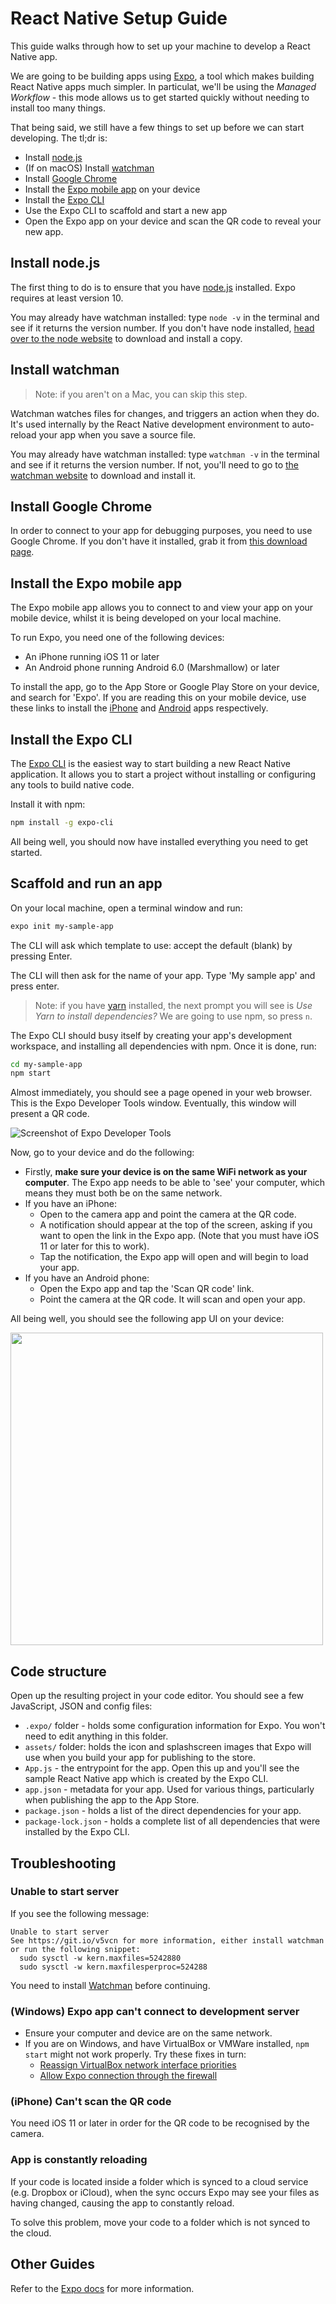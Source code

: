 # React Native Setup Guide

This guide walks through how to set up your machine to develop a React Native app.

We are going to be building apps using [Expo](http://expo.io), a tool which makes building React Native apps much simpler. In particulat, we'll be using the _Managed Workflow_ - this mode allows us to get started quickly without needing to install too many things.

That being said, we still have a few things to set up before we can start developing. The tl;dr is:

- Install [node.js](https://nodejs.org/en/)
- (If on macOS) Install [watchman](https://nodejs.org/en/)
- Install [Google Chrome](https://www.google.com/chrome/)
- Install the [Expo mobile app](https://expo.io/) on your device
- Install the [Expo CLI](https://docs.expo.io/versions/latest/workflow/expo-cli)
- Use the Expo CLI to scaffold and start a new app
- Open the Expo app on your device and scan the QR code to reveal your new app.

<!-- break -->

## Install node.js

The first thing to do is to ensure that you have [node.js](https://nodejs.org/en/) installed. Expo requires at least version 10.

You may already have watchman installed: type `node -v` in the terminal and see if it returns the version number. If you don't have node installed, [head over to the node website](https://nodejs.org/en/download/) to download and install a copy.

<!-- break -->

## Install watchman

> Note: if you aren't on a Mac, you can skip this step.

Watchman watches files for changes, and triggers an action when they do. It's used internally by the React Native development environment to auto-reload your app when you save a source file.

You may already have watchman installed: type `watchman -v` in the terminal and see if it returns the version number. If not, you'll need to go to [the watchman website](https://facebook.github.io/watchman/) to download and install it.

<!-- break -->

## Install Google Chrome

In order to connect to your app for debugging purposes, you need to use Google Chrome. If you don't have it installed, grab it from [this download page](https://www.google.com/chrome/browser/desktop/).

<!-- break -->

## Install the Expo mobile app

The Expo mobile app allows you to connect to and view your app on your mobile device, whilst it is being developed on your local machine.

To run Expo, you need one of the following devices:

- An iPhone running iOS 11 or later
- An Android phone running Android 6.0 (Marshmallow) or later

To install the app, go to the App Store or Google Play Store on your device, and search for 'Expo'. If you are reading this on your mobile device, use these links to install the [iPhone](https://itunes.apple.com/app/apple-store/id982107779?mt=8) and [Android](https://play.google.com/store/apps/details?id=host.exp.exponent) apps respectively.

<!-- break -->

## Install the Expo CLI

The [Expo CLI](https://docs.expo.io/versions/latest/workflow/expo-cli) is the easiest way to start building a new React Native application. It allows you to start a project without installing or configuring any tools to build native code.

Install it with npm:

``` bash
npm install -g expo-cli
```

All being well, you should now have installed everything you need to get started.

<!-- break -->

## Scaffold and run an app

On your local machine, open a terminal window and run:

``` bash
expo init my-sample-app
```

The CLI will ask which template to use: accept the default (blank) by pressing Enter.

The CLI will then ask for the name of your app. Type 'My sample app' and press enter.

> Note: if you have [yarn](https://yarnpkg.com) installed, the next prompt you will see is _Use Yarn to install dependencies?_ We are going to use npm, so press `n`.

The Expo CLI should busy itself by creating your app's development workspace, and installing all dependencies with npm. Once it is done, run:

``` bash
cd my-sample-app
npm start
```

Almost immediately, you should see a page opened in your web browser. This is the Expo Developer Tools window. Eventually, this window will present a QR code.

<!-- break -->

![Screenshot of Expo Developer Tools](/notes/assets/expo-developer-tools.png)

<!-- break -->

Now, go to your device and do the following:

- Firstly, **make sure your device is on the same WiFi network as your computer**. The Expo app needs to be able to 'see' your computer, which means they must both be on the same network.
- If you have an iPhone:
  - Open to the camera app and point the camera at the QR code.
  - A notification should appear at the top of the screen, asking if you want to open the link in the Expo app. (Note that you must have iOS 11 or later for this to work).
  - Tap the notification, the Expo app will open and will begin to load your app.
- If you have an Android phone:
  - Open the Expo app and tap the 'Scan QR code' link.
  - Point the camera at the QR code. It will scan and open your app.

All being well, you should see the following app UI on your device:

<img src="assets/starter-app.png" height="500">

<!-- break -->

## Code structure

Open up the resulting project in your code editor. You should see a few JavaScript, JSON and config files:

- `.expo/` folder - holds some configuration information for Expo. You won't need to edit anything in this folder.
- `assets/` folder: holds the icon and splashscreen images that Expo will use when you build your app for publishing to the store.
- `App.js` - the entrypoint for the app. Open this up and you'll see the sample React Native app which is created by the Expo CLI.
- `app.json` - metadata for your app. Used for various things, particularly when publishing the app to the App Store.
- `package.json` - holds a list of the direct dependencies for your app.
- `package-lock.json` - holds a complete list of all dependencies that were installed by the Expo CLI.

<!-- break -->

## Troubleshooting

### Unable to start server

If you see the following message:

```
Unable to start server
See https://git.io/v5vcn for more information, either install watchman or run the following snippet:
  sudo sysctl -w kern.maxfiles=5242880
  sudo sysctl -w kern.maxfilesperproc=524288
```

You need to install [Watchman](https://facebook.github.io/watchman/) before continuing.

<!-- break -->

### (Windows) Expo app can't connect to development server

- Ensure your computer and device are on the same network.
- If you are on Windows, and have VirtualBox or VMWare installed, `npm start` might not work properly. Try these fixes in turn:
  - [Reassign VirtualBox network interface priorities](https://github.com/react-community/create-react-native-app/issues/60#issuecomment-317104728)
  - [Allow Expo connection through the firewall](https://github.com/expo/expo/issues/438#issuecomment-352640364)

<!-- break -->

### (iPhone) Can't scan the QR code

You need iOS 11 or later in order for the QR code to be recognised by the camera.

<!-- break -->

### App is constantly reloading

If your code is located inside a folder which is synced to a cloud service (e.g. Dropbox or iCloud), when the sync occurs Expo may see your files as having changed, causing the app to constantly reload.

To solve this problem, move your code to a folder which is not synced to the cloud.

<!-- break -->

## Other Guides

Refer to the [Expo docs](https://docs.expo.io/versions/latest/workflow/up-and-running/) for more information.
